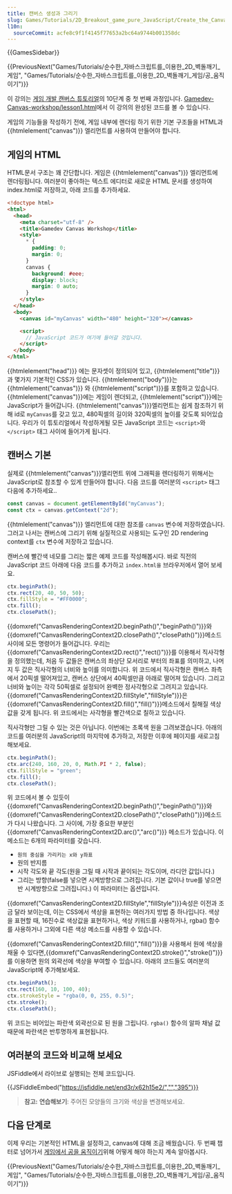 ```yaml
---
title: 캔버스 생성과 그리기
slug: Games/Tutorials/2D_Breakout_game_pure_JavaScript/Create_the_Canvas_and_draw_on_it
l10n:
  sourceCommit: acfe8c9f1f4145f77653a2bc64a9744b001358dc
---
```


{{GamesSidebar}}

{{PreviousNext("Games/Tutorials/순수한_자바스크립트를_이용한_2D_벽돌깨기_게임", "Games/Tutorials/순수한_자바스크립트를_이용한_2D_벽돌깨기_게임/공_움직이기")}}

이 강의는 [게임 개발 캔버스 튜토리얼](/ko/docs/Games/Tutorials/순수한_자바스크립트를_이용한_2D_벽돌깨기_게임)의 10단계 중 첫 번째 과정입니다. [Gamedev-Canvas-workshop/lesson1.html](https://github.com/end3r/Gamedev-Canvas-workshop/blob/gh-pages/lesson01.html)에서 이 강의의 완성된 코드를 볼 수 있습니다.

게임의 기능들을 작성하기 전에, 게임 내부에 렌더링 하기 위한 기본 구조들을 HTML과 {{htmlelement("canvas")}} 엘리먼트를 사용하여 만들어야 합니다.

## 게임의 HTML

HTML문서 구조는 꽤 간단합니다. 게임은 {{htmlelement("canvas")}} 엘리먼트에 렌더링됩니다. 여러분이 좋아하는 텍스트 에디터로 새로운 HTML 문서를 생성하여 index.html로 저장하고, 아래 코드를 추가하세요.

```html
<!doctype html>
<html>
  <head>
    <meta charset="utf-8" />
    <title>Gamedev Canvas Workshop</title>
    <style>
      * {
        padding: 0;
        margin: 0;
      }
      canvas {
        background: #eee;
        display: block;
        margin: 0 auto;
      }
    </style>
  </head>
  <body>
    <canvas id="myCanvas" width="480" height="320"></canvas>

    <script>
      // JavaScript 코드가 여기에 들어갈 것입니다.
    </script>
  </body>
</html>
```

{{htmlelement("head")}} 에는 문자셋이 정의되어 있고, {{htmlelement("title")}}과 몇가지 기본적인 CSS가 있습니다. {{htmlelement("body")}}는 {{htmlelement("canvas")}} 와 {{htmlelement("script")}}를 포함하고 있습니다. {{htmlelement("canvas")}}에는 게임이 렌더되고, {{htmlelement("script")}}에는 JavaScript가 들어갑니다. {{htmlelement("canvas")}}엘리먼트는 쉽게 참조하기 위해 id로 `myCanvas`를 갖고 있고, 480픽셀의 길이와 320픽셀의 높이를 갖도록 되어있습니다. 우리가 이 튜토리얼에서 작성하게될 모든 JavaScript 코드는 `<script>`와 `</script>` 태그 사이에 들어가게 됩니다.

## 캔버스 기본

실제로 {{htmlelement("canvas")}}엘리먼트 위에 그래픽을 렌더링하기 위해서는 JavaScript로 참조할 수 있게 만들어야 합니다. 다음 코드를 여러분의 `<script>` 태그 다음에 추가하세요..

```js
const canvas = document.getElementById("myCanvas");
const ctx = canvas.getContext("2d");
```

{{htmlelement("canvas")}} 엘리먼트에 대한 참조를 `canvas` 변수에 저장하였습니다. 그러고 나서는 캔버스에 그리기 위해 실질적으로 사용되는 도구인 2D rendering context를 `ctx` 변수에 저장하고 있습니다.

캔버스에 빨간색 네모를 그리는 짧은 예제 코드를 작성해봅시다. 바로 직전의 JavaScript 코드 아래에 다음 코드를 추가하고 `index.html을` 브라우저에서 열어 보세요.

```js
ctx.beginPath();
ctx.rect(20, 40, 50, 50);
ctx.fillStyle = "#FF0000";
ctx.fill();
ctx.closePath();
```

{{domxref("CanvasRenderingContext2D.beginPath()","beginPath()")}}와 {{domxref("CanvasRenderingContext2D.closePath()","closePath()")}}메소드 사이에 모든 명령어가 들어갑니다. 우리는 {{domxref("CanvasRenderingContext2D.rect()","rect()")}}를 이용해서 직사각형을 정의했는데, 처음 두 값들은 캔버스의 좌상단 모서리로 부터의 좌표를 의미하고, 나머지 두 값은 직사각형의 너비와 높이를 의미합니다. 위 코드에서 직사각형은 캔버스 좌측에서 20픽셀 떨어져있고, 캔버스 상단에서 40픽셀만큼 아래로 떨어져 있습니다. 그리고 너비와 높이는 각각 50픽셀로 설정되어 완벽한 정사각형으로 그려지고 있습니다. {{domxref("CanvasRenderingContext2D.fillStyle","fillStyle")}}은 {{domxref("CanvasRenderingContext2D.fill()","fill()")}}메소드에서 칠해질 색상 값을 갖게 됩니다. 위 코드에서는 사각형을 빨간색으로 칠하고 있습니다.

직사각형만 그릴 수 있는 것은 아닙니다. 이번에는 초록색 원을 그려보겠습니다. 아래의 코드를 여러분의 JavaScript의 마지막에 추가하고, 저장한 이후에 페이지를 새로고침 해보세요.

```js
ctx.beginPath();
ctx.arc(240, 160, 20, 0, Math.PI * 2, false);
ctx.fillStyle = "green";
ctx.fill();
ctx.closePath();
```

위 코드에서 볼 수 있듯이{{domxref("CanvasRenderingContext2D.beginPath()","beginPath()")}}와 {{domxref("CanvasRenderingContext2D.closePath()","closePath()")}}메소드가 다시 나왔습니다. 그 사이에, 가장 중요한 부분인 {{domxref("CanvasRenderingContext2D.arc()","arc()")}} 메소드가 있습니다. 이 메소드는 6개의 파라미터를 갖습니다.

- `원의 중심을 가리키는 x와 y좌표`
- 원의 반지름
- 시작 각도와 끝 각도(원을 그릴 때 시작과 끝이되는 각도이며, 라디안 값입니다.)
- 그리는 방향(false를 넣으면 시계방향으로 그려집니다. 기본 값이나 true를 넣으면 반 시계방향으로 그려집니다.) 이 파라미터는 옵션입니다.

{{domxref("CanvasRenderingContext2D.fillStyle","fillStyle")}}속성은 이전과 조금 달라 보이는데, 이는 CSS에서 색상을 표현하는 여러가지 방법 중 하나입니다. 색상을 표현할 때, 16진수로 색상값을 표현하거나, 색상 키워드를 사용하거나, rgba() 함수를 사용하거나 그외에 다른 색상 메소드를 사용할 수 있습니다.

{{domxref("CanvasRenderingContext2D.fill()","fill()")}}을 사용해서 원에 색상을 채울 수 있다면,{{domxref("CanvasRenderingContext2D.stroke()","stroke()")}}를 이용하면 원의 외곽선에 색상을 부여할 수 있습니다. 아래의 코드들도 여러분의 JavaScript에 추가해보세요.

```js
ctx.beginPath();
ctx.rect(160, 10, 100, 40);
ctx.strokeStyle = "rgba(0, 0, 255, 0.5)";
ctx.stroke();
ctx.closePath();
```

위 코드는 비어있는 파란색 외곽선으로 된 원을 그립니다. `rgba()` 함수의 알파 채널 값 때문에 파란색은 반투명하게 표현됩니다.

## 여러분의 코드와 비교해 보세요

JSFiddle에서 라이브로 실행되는 전체 코드입니다.

{{JSFiddleEmbed("https://jsfiddle.net/end3r/x62h15e2/","","395")}}

> **참고:** **연습해보기**: 주어진 모양들의 크기와 색상을 변경해보세요.

## 다음 단계로

이제 우리는 기본적인 HTML을 설정하고, canvas에 대해 조금 배웠습니다. 두 번째 챕터로 넘어가서 [게임에서 공을 움직이기](/ko/docs/Games/Tutorials/%EC%88%9C%EC%88%98%ED%95%9C_%EC%9E%90%EB%B0%94%EC%8A%A4%ED%81%AC%EB%A6%BD%ED%8A%B8%EB%A5%BC_%EC%9D%B4%EC%9A%A9%ED%95%9C_2D_%EB%B2%BD%EB%8F%8C%EA%B9%A8%EA%B8%B0_%EA%B2%8C%EC%9E%84/%EA%B3%B5_%EC%9B%80%EC%A7%81%EC%9D%B4%EA%B8%B0)위해 어떻게 해야 하는지 계속 알아봅시다.

{{PreviousNext("Games/Tutorials/순수한_자바스크립트를_이용한_2D_벽돌깨기_게임", "Games/Tutorials/순수한_자바스크립트를_이용한_2D_벽돌깨기_게임/공_움직이기")}}
